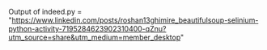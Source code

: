 Output of indeed.py = "https://www.linkedin.com/posts/roshan13ghimire_beautifulsoup-selinium-python-activity-7195284623902310400-qZnu?utm_source=share&utm_medium=member_desktop"
